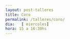 ```yaml
---
layout: post-talleres
title: Coro
permalink: /talleres/coro/
dia:   [ miercoles]
hora: 15 a 16:30hs
---
```

